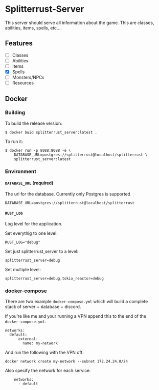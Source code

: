 # Splitterrust-Server

This server should serve all information about the game. This are classes,
abilities, items, spells, etc....

## Features

- [ ] Classes
- [ ] Abilities
- [ ] Items
- [x] Spells
- [ ] Monsters/NPCs
- [ ] Resources

## Docker

### Building

To build the release version:
```
$ docker buid splitterrust_server:latest .
```

To run it:
```
$ docker run -p 8088:8088 -e \
    DATABASE_URL=postgres://splitterrust@localhost/splitterrust \
    splitterrust_server:latest
```

### Environment

#### `DATABASE_URL` (required)

The url for the database. Currently only Postgres is supported.

```
DATABASE_URL=postgres://splitterrust@localhost/splitterrust
```

#### `RUST_LOG`

Log level for the application.

Set everythig to one level:
```
RUST_LOG="debug"
```

Set just splitterrust_server to a level:

```
splitterrust_server=debug
```

Set multiple level:
```
splitterrust_server=debug,tokio_reactor=debug
```

### docker-compose

There are two example `docker-compose.yml` which will build a complete stack of
server + database + discord.

If you're like me and your running a VPN append this to the end of the
`docker-compose.yml`:

```
networks:
  default:
      external:
        name: my-network
```

And run the following with the VPN off:

```
docker network create my-network --subnet 172.24.24.0/24
```

Also specify the network for each service:

```
    networks:
      - default
```
